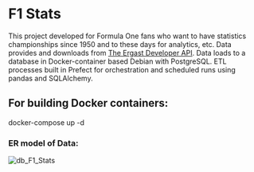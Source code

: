 # F1 Stats
This project developed for Formula One fans who want to have statistics championships since 1950 and to these days for analytics, etc.
Data provides and downloads from [The Ergast Developer API](http://ergast.com/mrd/db/#csv).
Data loads to a database in Docker-container based Debian with PostgreSQL. 
ETL processes built in Prefect for orchestration and scheduled runs using pandas and SQLAlchemy.
## For building Docker containers: 
docker-compose up -d
<!-- ### For building docker image:
>docker build -t pipeline-app .

### For first start docker container:
>docker run --name=pipeline-app-container -d -p 5432:5432 -e POSTGRES_PASSWORD=postgres pipeline-app

### After first start you need to enter into bash:
>docker exec -it pipeline-app-container bash
### and next run ETL python-script:
>python3 pipeline.py

### For all next starts:
>docker start pipeline-app-container

### For stops:
>docker stop pipeline-app-container -->

### ER model of Data:
![db_F1_Stats](https://user-images.githubusercontent.com/63403198/180854011-674cac50-82d1-4104-9bf8-580eb36fa766.png)
